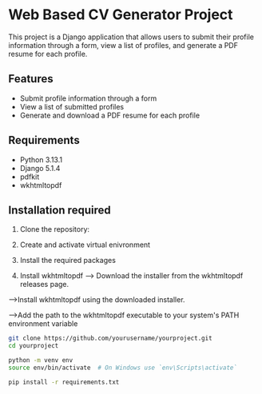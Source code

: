 # Web Based CV Generator Project

This project is a Django application that allows users to submit their profile information through a form, view a list of profiles, and generate a PDF resume for each profile.

## Features

- Submit profile information through a form
- View a list of submitted profiles
- Generate and download a PDF resume for each profile

## Requirements

- Python 3.13.1
- Django 5.1.4
- pdfkit
- wkhtmltopdf

## Installation required

1. Clone the repository:

2. Create and activate virtual enivronment

3. Install the required packages

4. Install wkhtmltopdf
--> Download the installer from the wkhtmltopdf releases page.    

-->Install wkhtmltopdf using the downloaded installer.

-->Add the path to the wkhtmltopdf executable to your system's  PATH environment variable

```sh
git clone https://github.com/yourusername/yourproject.git
cd yourproject

python -m venv env
source env/bin/activate  # On Windows use `env\Scripts\activate`

pip install -r requirements.txt
